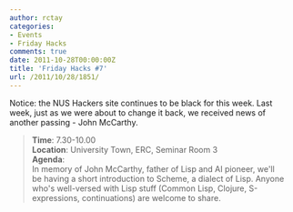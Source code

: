 ```yaml
---
author: rctay
categories:
- Events
- Friday Hacks
comments: true
date: 2011-10-28T00:00:00Z
title: 'Friday Hacks #7'
url: /2011/10/28/1851/
---
```


<div>Notice: the NUS Hackers site continues to be black for this week. Last week, just as we were about to change it back, we received news of another passing - John McCarthy.</div>
<blockquote>
<div><strong>Time</strong>: 7.30-10.00</div>
<div><strong>Location</strong>: University Town, ERC, Seminar Room 3</div>
<div><strong>Agenda</strong>:</div>
<div>In memory of John McCarthy, father of Lisp and AI pioneer, we'll be having a short introduction to Scheme, a dialect of Lisp. Anyone who's well-versed with Lisp stuff (Common Lisp, Clojure, S-expressions, continuations) are welcome to share.</div></blockquote>
